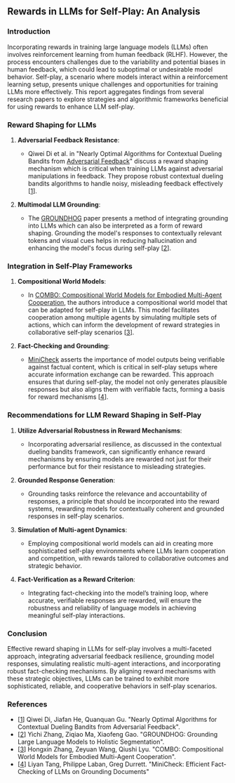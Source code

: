## Rewards in LLMs for Self-Play: An Analysis

### Introduction
Incorporating rewards in training large language models (LLMs) often involves reinforcement learning from human feedback (RLHF). However, the process encounters challenges due to the variability and potential biases in human feedback, which could lead to suboptimal or undesirable model behavior. Self-play, a scenario where models interact within a reinforcement learning setup, presents unique challenges and opportunities for training LLMs more effectively. This report aggregates findings from several research papers to explore strategies and algorithmic frameworks beneficial for using rewards to enhance LLM self-play.

### Reward Shaping for LLMs
1. **Adversarial Feedback Resistance**:
   - Qiwei Di et al. in "Nearly Optimal Algorithms for Contextual Dueling Bandits from [Adversarial Feedback](http://arxiv.org/pdf/2404.10776v1)" discuss a reward shaping mechanism which is critical when training LLMs against adversarial manipulations in feedback. They propose robust contextual dueling bandits algorithms to handle noisy, misleading feedback effectively [[1](http://arxiv.org/pdf/2404.10776v1)].

2. **Multimodal LLM Grounding**:
   - The [GROUNDHOG](http://arxiv.org/pdf/2402.16846v2) paper presents a method of integrating grounding into LLMs which can also be interpreted as a form of reward shaping. Grounding the model's responses to contextually relevant tokens and visual cues helps in reducing hallucination and enhancing the model's focus during self-play [[2](http://arxiv.org/pdf/2402.16846v2)].

### Integration in Self-Play Frameworks
1. **Compositional World Models**:
   - In [COMBO: Compositional World Models for Embodied Multi-Agent Cooperation](http://arxiv.org/pdf/2404.10775v1), the authors introduce a compositional world model that can be adapted for self-play in LLMs. This model facilitates cooperation among multiple agents by simulating multiple sets of actions, which can inform the development of reward strategies in collaborative self-play scenarios [[3](http://arxiv.org/pdf/2404.10775v1)].

2. **Fact-Checking and Grounding**:
   - [MiniCheck](http://arxiv.org/pdf/2404.10774v1) asserts the importance of model outputs being verifiable against factual content, which is critical in self-play setups where accurate information exchange can be rewarded. This approach ensures that during self-play, the model not only generates plausible responses but also aligns them with verifiable facts, forming a basis for reward mechanisms [[4](http://arxiv.org/pdf/2404.10774v1)].

### Recommendations for LLM Reward Shaping in Self-Play
1. **Utilize Adversarial Robustness in Reward Mechanisms**:
   - Incorporating adversarial resilience, as discussed in the contextual dueling bandits framework, can significantly enhance reward mechanisms by ensuring models are rewarded not just for their performance but for their resistance to misleading strategies.

2. **Grounded Response Generation**:
   - Grounding tasks reinforce the relevance and accountability of responses, a principle that should be incorporated into the reward systems, rewarding models for contextually coherent and grounded responses in self-play scenarios.

3. **Simulation of Multi-agent Dynamics**:
   - Employing compositional world models can aid in creating more sophisticated self-play environments where LLMs learn cooperation and competition, with rewards tailored to collaborative outcomes and strategic behavior.

4. **Fact-Verification as a Reward Criterion**:
   - Integrating fact-checking into the model’s training loop, where accurate, verifiable responses are rewarded, will ensure the robustness and reliability of language models in achieving meaningful self-play interactions.

### Conclusion
Effective reward shaping in LLMs for self-play involves a multi-faceted approach, integrating adversarial feedback resilience, grounding model responses, simulating realistic multi-agent interactions, and incorporating robust fact-checking mechanisms. By aligning reward mechanisms with these strategic objectives, LLMs can be trained to exhibit more sophisticated, reliable, and cooperative behaviors in self-play scenarios.

### References
- [[1](http://arxiv.org/pdf/2404.10776v1)] Qiwei Di, Jiafan He, Quanquan Gu. "Nearly Optimal Algorithms for Contextual Dueling Bandits from Adversarial Feedback".
- [[2](http://arxiv.org/pdf/2402.16846v2)] Yichi Zhang, Ziqiao Ma, Xiaofeng Gao. "GROUNDHOG: Grounding Large Language Models to Holistic Segmentation".
- [[3](http://arxiv.org/pdf/2404.10775v1)] Hongxin Zhang, Zeyuan Wang, Qiushi Lyu. "COMBO: Compositional World Models for Embodied Multi-Agent Cooperation".
- [[4](http://arxiv.org/pdf/2404.10774v1)] Liyan Tang, Philippe Laban, Greg Durrett. "MiniCheck: Efficient Fact-Checking of LLMs on Grounding Documents"
